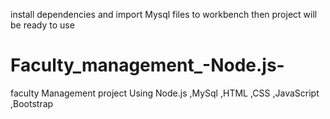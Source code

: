 
install dependencies and import Mysql files to workbench then project will be ready to use
# Faculty_management_-Node.js-
faculty Management project Using Node.js ,MySql ,HTML ,CSS ,JavaScript ,Bootstrap
